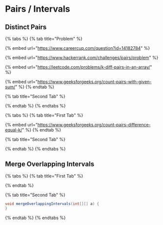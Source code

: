 # Pairs / Intervals

## Distinct Pairs

{% tabs %}
{% tab title="Problem" %}






{% embed url="https://www.careercup.com/question?id=14182784" %}



{% embed url="https://www.hackerrank.com/challenges/pairs/problem" %}

{% embed url="https://leetcode.com/problems/k-diff-pairs-in-an-array/" %}

{% embed url="https://www.geeksforgeeks.org/count-pairs-with-given-sum/" %}
{% endtab %}

{% tab title="Second Tab" %}

{% endtab %}
{% endtabs %}



{% tabs %}
{% tab title="First Tab" %}


{% embed url="https://www.geeksforgeeks.org/count-pairs-difference-equal-k/" %}
{% endtab %}

{% tab title="Second Tab" %}

{% endtab %}
{% endtabs %}

## Merge Overlapping Intervals

{% tabs %}
{% tab title="First Tab" %}

{% endtab %}

{% tab title="Second Tab" %}
```java
void mergeOverlappingIntervals(int[][] a) {
}
```
{% endtab %}
{% endtabs %}



